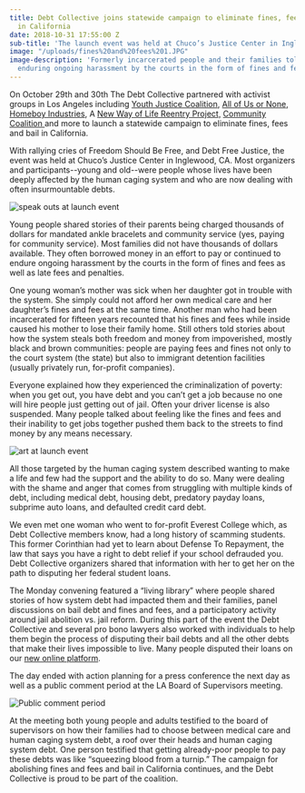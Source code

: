 ```yaml
---
title: Debt Collective joins statewide campaign to eliminate fines, fees and bail
  in California
date: 2018-10-31 17:55:00 Z
sub-title: 'The launch event was held at Chuco’s Justice Center in Inglewood, CA '
image: "/uploads/fines%20and%20fees%201.JPG"
image-description: 'Formerly incarcerated people and their families told stories of
  enduring ongoing harassment by the courts in the form of fines and fees. '
---
```


On October 29th and 30th The Debt Collective partnered with activist groups in Los Angeles including [Youth Justice Coalition](http://www.youth4justice.org/), [All of Us or None](https://www.prisonerswithchildren.org/our-projects/allofus-or-none/), [Homeboy Industries](https://www.homeboyindustries.org/), A [New Way of Life Reentry Project,](http://anewwayoflife.org/) [Community Coalition ](http://cocosouthla.org/)and more to launch a statewide campaign to eliminate fines, fees and bail in California. 

With rallying cries of Freedom Should Be Free, and Debt Free Justice, the event was held at Chuco’s Justice Center in Inglewood, CA. Most organizers and participants--young and old--were people whose lives have been deeply affected by the human caging system and who are now dealing with often insurmountable debts. 

![speak outs at launch event](/uploads/fines%20and%20fees%207.JPG)

Young people shared stories of their parents being charged thousands of dollars for mandated ankle bracelets and community service (yes, paying for community service). Most families did not have thousands of dollars available. They often borrowed money in an effort to pay or continued to endure ongoing harassment by the courts in the form of fines and fees as well as late fees and penalties. 

One young woman’s mother was sick when her daughter got in trouble with the system. She simply could not afford her own medical care and her daughter’s fines and fees at the same time. Another man who had been incarcerated for fifteen years recounted that his fines and fees while inside caused his mother to lose their family home. Still others told stories about how the system steals both freedom and money from impoverished, mostly black and brown communities: people are paying fees and fines not only to the court system (the state) but also to immigrant detention facilities (usually privately run, for-profit companies). 

Everyone explained how they experienced the criminalization of poverty: when you get out, you have debt and you can’t get a job because no one will hire people just getting out of jail. Often your driver license is also suspended. Many people talked about feeling like the fines and fees and their inability to get jobs together pushed them back to the streets to find money by any means necessary. 

![art at launch event](/uploads/fines%20and%20fees%204.JPG)

All those targeted by the human caging system described wanting to make a life and few had the support and the ability to do so. Many were dealing with the shame and anger that comes from struggling with multiple kinds of debt, including medical debt, housing debt, predatory payday loans, subprime auto loans, and defaulted credit card debt. 

We even met one woman who went to for-profit Everest College which, as Debt Collective members know, had a long history of scamming students. This former Corinthian had yet to learn about Defense To Repayment, the law that says you have a right to debt relief if your school defrauded you. Debt Collective organizers shared that information with her to get her on the path to disputing her federal student loans. 

The Monday convening featured a “living library” where people shared stories of how system debt had impacted them and their families, panel discussions on bail debt and fines and fees, and a participatory activity around jail abolition vs. jail reform. During this part of the event the Debt Collective and several pro bono lawyers also worked with individuals to help them begin the process of disputing their bail debts and all the other debts that make their lives impossible to live. Many people disputed their loans on our [new online platform](debtcollective.org).

The day ended with action planning for a press conference the next day as well as a public comment period at the LA Board of Supervisors meeting. 

![Public comment period](/uploads/fines%20and%20fees%203.JPG)

At the meeting both young people and adults testified to the board of supervisors on how their families had to choose between medical care and human caging system debt, a roof over their heads and human caging system debt. One person testified that getting already-poor people to pay these debts was like “squeezing blood from a turnip.” The campaign for abolishing fines and fees and bail in California continues, and the Debt Collective is proud to be part of the coalition. 

